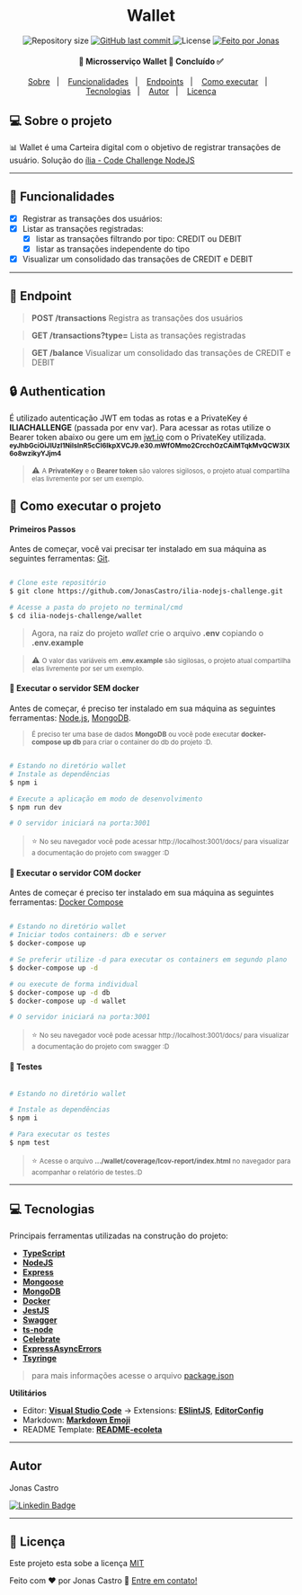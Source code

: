 <h1 align="center">
  Wallet
</h1>

<p align="center">
  <img alt="Repository size" src="https://img.shields.io/github/repo-size/JonasCastro/ilia-nodejs-challenge">

  <a href="https://github.com/JonasCastro/ilia-nodejs-challenge/commits/master">
    <img alt="GitHub last commit" src="https://img.shields.io/github/last-commit/JonasCastro/ilia-nodejs-challenge">
  </a>
    
   <img alt="License" src="https://img.shields.io/badge/license-MIT-brightgreen">

  <a href="https://www.linkedin.com/in/jonas-castro-b4044111a/">
    <img alt="Feito por Jonas" src="https://img.shields.io/badge/feito%20por-Jonas-%237519C1">
  </a>
  
 
 
</p>

<h4 align="center"> 
	 🚧 Microsserviço Wallet 🚧 Concluído ✅
</h4>

<p align="center">
 <a href="#-sobre-o-projeto">Sobre</a>&nbsp;&nbsp;&nbsp;|&nbsp;&nbsp;&nbsp;
 <a href="#wrench-funcionalidades">Funcionalidades</a>&nbsp;&nbsp;&nbsp;|&nbsp;&nbsp;&nbsp;
 <a href="#fax-endpoint">Endpoints</a>&nbsp;&nbsp;&nbsp;|&nbsp;&nbsp;&nbsp;
 <a href="#rocket-como-executar-o-projeto">Como executar</a>&nbsp;&nbsp;&nbsp;|&nbsp;&nbsp;&nbsp;
 <a href="#computer-tecnologias">Tecnologias</a>&nbsp;&nbsp;&nbsp;|&nbsp;&nbsp;&nbsp;
 <a href="#autor">Autor</a>&nbsp;&nbsp;&nbsp;|&nbsp;&nbsp;&nbsp;
 <a href="#memo-licença">Licença</a>
</p>

## 💻 Sobre o projeto

:bar_chart: Wallet é uma Carteira digital com o objetivo de registrar transações de usuário.
Solução do [ília - Code Challenge NodeJS](https://github.com/aisdigital/ilia-nodejs-challenge)

---
## :wrench: Funcionalidades

- [x] Registrar as transações dos usuários:
- [x] Listar as transações registradas:
  - [x] listar as transações filtrando por tipo: CREDIT ou DEBIT
  - [x] listar as transações independente do tipo
- [x] Visualizar um consolidado das transações de CREDIT e DEBIT
---

## :fax: Endpoint

> **POST /transactions**
  Registra as transações dos usuários

> **GET /transactions?type=**
  Lista as transações registradas 

> **GET /balance**
  Visualizar um consolidado das transações de CREDIT e DEBIT 

## :lock: Authentication

É utilizado autenticação JWT em todas as rotas e a PrivateKey é **ILIACHALLENGE** (passada por env var).
Para acessar as rotas utilize o Bearer token abaixo ou gere um em [jwt.io](https://jwt.io/) com o PrivateKey utilizada. 
<small>**eyJhbGciOiJIUzI1NiIsInR5cCI6IkpXVCJ9.e30.mWfOMmo2CrcchOzCAiMTqkMvQCW3lX6o8wzikyYJjm4**</small>

> :warning: <small>A **PrivateKey** e o **Bearer token** são valores sigilosos, o projeto atual compartilha elas livremente por ser um exemplo.</small> 

## :rocket: Como executar o projeto

#### Primeiros Passos
Antes de começar, você vai precisar ter instalado em sua máquina as seguintes ferramentas:
[Git](https://git-scm.com). 
<!-- Além disto é bom ter um editor para trabalhar com o código como [VSCode](https://code.visualstudio.com/) -->

```bash

# Clone este repositório
$ git clone https://github.com/JonasCastro/ilia-nodejs-challenge.git

# Acesse a pasta do projeto no terminal/cmd
$ cd ilia-nodejs-challenge/wallet


```

> Agora, na raiz do projeto _wallet_ crie o arquivo **.env** copiando o **.env.example**

> :warning: <small>O valor das variáveis em **.env.example** são sigilosas, o projeto atual compartilha elas livremente por ser um exemplo.</small> 

#### :rocket: Executar o servidor SEM docker
Antes de começar, é preciso ter instalado em sua máquina as seguintes ferramentas: [Node.js](https://nodejs.org/en/), [MongoDB](https://www.mongodb.com/).



> <small>É preciso ter uma base de dados **MongoDB** ou você pode executar **docker-compose up db** para criar o container do db do projeto :D.</small> 
```bash

# Estando no diretório wallet
# Instale as dependências
$ npm i

# Execute a aplicação em modo de desenvolvimento
$ npm run dev

# O servidor iniciará na porta:3001
```
> ⭐ <small>No seu navegador você pode acessar http://localhost:3001/docs/ para visualizar a documentação do projeto com swagger :D</small> 



#### :whale: Executar o servidor COM docker
Antes de começar é preciso ter instalado em sua máquina as seguintes ferramentas: [Docker Compose](https://docs.docker.com/compose/install/)

```bash

# Estando no diretório wallet
# Iniciar todos containers: db e server
$ docker-compose up

# Se preferir utilize -d para executar os containers em segundo plano
$ docker-compose up -d

# ou execute de forma individual 
$ docker-compose up -d db
$ docker-compose up -d wallet

# O servidor iniciará na porta:3001
```
> ⭐ <small>No seu navegador você pode acessar http://localhost:3001/docs/ para visualizar a documentação do projeto com swagger :D</small> 

#### 🧪  Testes

```bash

# Estando no diretório wallet

# Instale as dependências
$ npm i

# Para executar os testes
$ npm test

```

> ⭐ <small>Acesse o arquivo **.../wallet/coverage/lcov-report/index.html** no navegador para acompanhar o relatório de testes.:D</small> 

---

## :computer: Tecnologias

Principais ferramentas utilizadas na construção do projeto:

-   **[TypeScript](https://www.typescriptlang.org/)**
-   **[NodeJS](https://nodejs.org/en/)**
-   **[Express](https://expressjs.com/)**
-   **[Mongoose](https://mongoosejs.com/)**
-   **[MongoDB](https://www.mongodb.com/)**
-   **[Docker](https://www.docker.com/)**
-   **[JestJS](https://jestjs.io/)**
-   **[Swagger](https://swagger.io/)**
-   **[ts-node](https://github.com/TypeStrong/ts-node)**
-   **[Celebrate](https://github.com/arb/celebrate)**
-   **[ExpressAsyncErrors](https://www.npmjs.com/package/express-async-errors)**
-   **[Tsyringe](https://github.com/microsoft/tsyringe)**


> para mais informações acesse o arquivo  [package.json](https://github.com/JonasCastro/ilia-nodejs-challenge/blob/master/wallet/package.json)

**Utilitários**

-   Editor:  **[Visual Studio Code](https://code.visualstudio.com/)**  → Extensions:  **[ESlintJS](https://marketplace.visualstudio.com/items?itemName=dbaeumer.vscode-eslint)**, **[EditorConfig](https://marketplace.visualstudio.com/items?itemName=EditorConfig.EditorConfig)**
-   Markdown:  **[Markdown Emoji](https://gist.github.com/rxaviers/7360908)**
-   README Template:  **[README-ecoleta](https://github.com/tgmarinho/README-ecoleta/blob/master/README.md)**


---


## Autor
Jonas Castro

[![Linkedin Badge](https://img.shields.io/badge/-Jonas-blue?style=flat-square&logo=Linkedin&logoColor=white&link=https://www.linkedin.com/in/jonas-castro-b4044111a/)](https://www.linkedin.com/in/jonas-castro-b4044111a/) 

---

## :memo: Licença
Este projeto esta sobe a licença [MIT](./LICENSE)


Feito com :heart: por Jonas Castro :wave: [Entre em contato!](https://www.linkedin.com/in/jonas-castro-b4044111a/)
